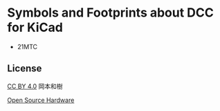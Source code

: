 # Symbols and Footprints about DCC for KiCad

- 21MTC

## License

[CC BY 4.0](https://creativecommons.org/licenses/by/4.0/deed) 岡本和樹

[Open Source Hardware](https://www.oshwa.org/)
